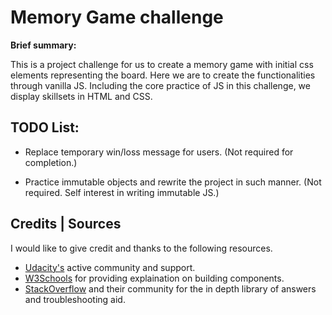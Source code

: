# Memory Game challenge

**Brief summary:**

This is a project challenge for us to create a memory game with initial css elements representing the board. Here we are to create the functionalities through vanilla JS. Including the core practice of JS in this challenge, we display skillsets in HTML and CSS.

## TODO List:

- Replace temporary win/loss message for users. (Not required for completion.)

- Practice immutable objects and rewrite the project in such manner. (Not required. Self interest in writing immutable JS.)

## Credits | Sources

I would like to give credit and thanks to the following resources.

- [Udacity's](https://discussions.udacity.com/) active community and support.
- [W3Schools](https://www.w3schools.com/default.asp) for providing explaination on building components.
- [StackOverflow](https://stackoverflow.com/) and their community for the in depth library of answers and troubleshooting aid.